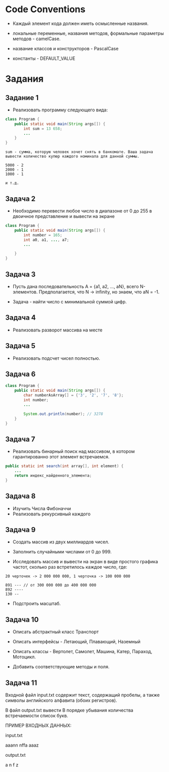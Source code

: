 # Code Conventions

* Каждый элемент кода должен иметь осмысленные названия.

* локальные переменные, названия методов, формальные параметры методов - camelCase.

* название классов и конструкторов - PascalCase

* константы - DEFAULT_VALUE

# Задания

## Задание 1

* Реализовать программу следующего вида:

```JAVA
class Program {
	public static void main(String args[]) {
		int sum = 13 658;
		...
	}
}
```

```
sum - сумма, которую человек хочет снять в банкомате. Ваша задача вывести количество купюр каждого номинала для данной суммы.

5000 - 2
2000 - 1
1000 - 1

и т.д.
```

## Задача 2

* Необходимо перевести любое число в диапазоне от 0 до 255 в двоичное представление и вывести на экране

```JAVA
class Program {
	public static void main(String args[]) {
		int number = 165;
		int a0, a1, ..., a7;
		...

	}
}
```

## Задача 3

* Пусть дана последовательность A = {a1, a2, ..., aN}, всего N-элементов. Предполагается, что N -> infinity, но знаем, что aN = -1.

* Задача - найти число с минимальной суммой цифр.

## Задача 4

* Реализовать разворот массива на месте

## Задача 5

* Реализовать подсчет чисел полностью.

## Задача 6

```JAVA
class Program {
	public static void main(String args[]) {
		char numberAsArray[] = {'3', '2', '7', '8'};
		int number;
		...

		System.out.println(number); // 3278
	}		 
}
```

## Задача 7

* Реализовать бинарный поиск над массивом, в котором гарантированно этот элемент встречаемся.

```JAVA
public static int search(int array[], int element) {
	...
	return индекс_найденного_элемента;
}
```

## Задача 8

* Изучить Числа Фибоначчи 
* Реализовать рекурсивный каждого

## Задача 9

* Создать массив из двух миллиардов чисел.
* Заполнить случайными числами от 0 до 999.

* Исследовать массив и вывести на экран в виде простого графика частот, сколько раз встретилось каждое число, где:

```
20 черточек -> 2 000 000 000, 1 черточка -> 100 000 000

891 --- // от 300 000 000 до 400 000 000
892 ----
130 --
``` 

* Подстроить масштаб.

## Задача 10

* Описать абстрактный класс Транспорт

* Описать интерфейсы - Летающий, Плавающий, Наземный

* Описать классы - Вертолет, Самолет, Машина, Катер, Параход, Мотоцикл.

* Добавить соответствующие методы и поля.

## Задача 11

Входной файл input.txt содержит текст, содержащий пробелы, а также символы английского алфавита (обоих регистров).

В файл output.txt вывести В порядке убывания количества встречаемости список букв.


ПРИМЕР ВХОДНЫХ ДАННЫХ:

input.txt

aaann nffa aaaz

output.txt

a
n
f
z